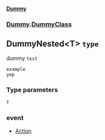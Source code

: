#### [Dummy](./Dummy.md 'Dummy')
### [Dummy](./Dummy.md#Dummy 'Dummy').[DummyClass](./Dummy-DummyClass.md 'Dummy.DummyClass')
## DummyNested&lt;T&gt; `type`
dummy `test`
```
example
yep
```
### Type parameters

<a name='Dummy-DummyClass-DummyNested-T--T'></a>
`T`

### event
- [Action](./Dummy-DummyClass-DummyNested-T--Action.md 'Dummy.DummyClass.DummyNested&lt;T&gt;.Action')
